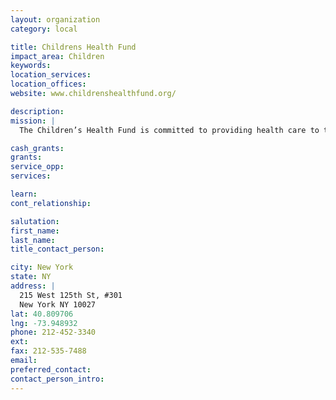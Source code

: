 ```yaml
---
layout: organization
category: local

title: Childrens Health Fund
impact_area: Children
keywords: 
location_services: 
location_offices: 
website: www.childrenshealthfund.org/‎

description: 
mission: |
  The Children’s Health Fund is committed to providing health care to the nation’s most medically underserved children and their families through the development and support of innovative primary care medical programs, response to public health crises, and the promotion of guaranteed access to appropriate health care for all children.

cash_grants: 
grants: 
service_opp: 
services: 

learn: 
cont_relationship: 

salutation: 
first_name: 
last_name: 
title_contact_person: 

city: New York
state: NY
address: |
  215 West 125th St, #301     
  New York NY 10027
lat: 40.809706
lng: -73.948932
phone: 212-452-3340
ext: 
fax: 212-535-7488
email: 
preferred_contact: 
contact_person_intro: 
---
```


